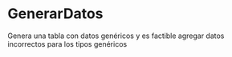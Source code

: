 # GenerarDatos
Genera una tabla con datos genéricos y es factible agregar datos incorrectos para los tipos genéricos
